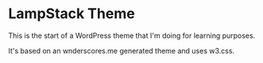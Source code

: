 LampStack Theme
===

This is the start of a WordPress theme that I'm doing for learning purposes.

It's based on an wnderscores.me generated theme and uses w3.css.
